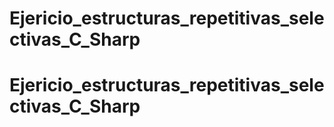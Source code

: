 # Ejericio_estructuras_repetitivas_selectivas_C_Sharp
# Ejericio_estructuras_repetitivas_selectivas_C_Sharp
